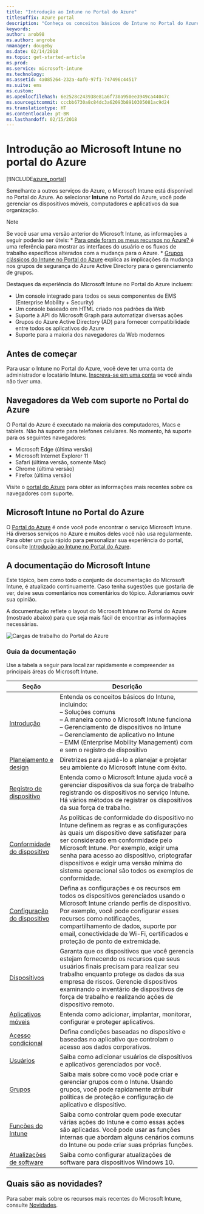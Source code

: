 ```yaml
---
title: "Introdução ao Intune no Portal do Azure"
titlesuffix: Azure portal
description: "Conheça os conceitos básicos do Intune no Portal do Azure e como ele pode ajudar você a gerenciar seus dispositivos.\""
keywords: 
author: arob98
ms.author: angrobe
nmanager: dougeby
ms.date: 02/14/2018
ms.topic: get-started-article
ms.prod: 
ms.service: microsoft-intune
ms.technology: 
ms.assetid: 4a085264-232a-4af0-97f1-747496c44517
ms.suite: ems
ms.custom: 
ms.openlocfilehash: 6e2528c243938e81a6f730a950ee3949ca44047c
ms.sourcegitcommit: cccbb6730a8c84dc3a62093b8910305081ac9d24
ms.translationtype: HT
ms.contentlocale: pt-BR
ms.lasthandoff: 02/15/2018
---
```

# <a name="introduction-to-microsoft-intune-in-the-azure-portal"></a>Introdução ao Microsoft Intune no portal do Azure


[!INCLUDE[azure_portal](./includes/azure_portal.md)]

Semelhante a outros serviços do Azure, o Microsoft Intune está disponível no Portal do Azure. Ao selecionar **Intune** no Portal do Azure, você pode gerenciar os dispositivos móveis, computadores e aplicativos da sua organização.

>[!NOTE] 
> Se você usar uma versão anterior do Microsoft Intune, as informações a seguir poderão ser úteis:
    * [Para onde foram os meus recursos no Azure? ](ui-changes.md) é uma referência para mostrar as interfaces do usuário e os fluxos de trabalho específicos alterados com a mudança para o Azure.
    * [Grupos clássicos do Intune no Portal do Azure](groups-get-started.md) explica as implicações da mudança nos grupos de segurança do Azure Active Directory para o gerenciamento de grupos.

Destaques da experiência do Microsoft Intune no Portal do Azure incluem:

- Um console integrado para todos os seus componentes de EMS (Enterprise Mobility + Security)
- Um console baseado em HTML criado nos padrões da Web
- Suporte à API do Microsoft Graph para automatizar diversas ações
- Grupos do Azure Active Directory (AD) para fornecer compatibilidade entre todos os aplicativos do Azure
- Suporte para a maioria dos navegadores da Web modernos

## <a name="before-you-start"></a>Antes de começar

Para usar o Intune no Portal do Azure, você deve ter uma conta de administrador e locatário Intune. [Inscreva-se em uma conta](https://portal.office.com/Signup/Signup.aspx?OfferId=40BE278A-DFD1-470a-9EF7-9F2596EA7FF9&dl=INTUNE_A&ali=1#0%20) se você ainda não tiver uma.

## <a name="supported-web-browsers-for-the-azure-portal"></a>Navegadores da Web com suporte no Portal do Azure

O Portal do Azure é executado na maioria dos computadores, Macs e tablets. Não há suporte para telefones celulares.
No momento, há suporte para os seguintes navegadores:

- Microsoft Edge (última versão)
- Microsoft Internet Explorer 11
- Safari (última versão, somente Mac)
- Chrome (última versão)
- Firefox (última versão)

Visite o [portal do Azure](https://docs.microsoft.com/azure/azure-preview-portal-supported-browsers-devices) para obter as informações mais recentes sobre os navegadores com suporte.

## <a name="microsoft-intune-in-the-azure-portal"></a>Microsoft Intune no Portal do Azure

O [Portal do Azure](https://portal.azure.com) é onde você pode encontrar o serviço Microsoft Intune. Há diversos serviços no Azure e muitos deles você não usa regularmente. Para obter um guia rápido para personalizar sua experiência do portal, consulte [Introdução ao Intune no Portal do Azure](get-started-azure.md).

## <a name="the-microsoft-intune-documentation"></a>A documentação do Microsoft Intune

Este tópico, bem como todo o conjunto de documentação do Microsoft Intune, é atualizado continuamente. Caso tenha sugestões que gostaria de ver, deixe seus comentários nos comentários do tópico. Adoraríamos ouvir sua opinião.

A documentação reflete o layout do Microsoft Intune no Portal do Azure (mostrado abaixo) para que seja mais fácil de encontrar as informações necessárias.

![Cargas de trabalho do Portal do Azure](./media/azure-portal-workloads.png)

### <a name="documentation-guide"></a>Guia da documentação

Use a tabela a seguir para localizar rapidamente e compreender as principais áreas do Microsoft Intune.

| Seção                                                      | Descrição                                                                                                                                                                                                                                                                                      |
|--------------------------------------------------------------|--------------------------------------------------------------------------------------------------------------------------------------------------------------------------------------------------------------------------------------------------------------------------------------------------|
| [Introdução](introduction-intune.md)       | Entenda os conceitos básicos do Intune, incluindo:<br /> – Soluções comuns<br /> – A maneira como o Microsoft Intune funciona<br /> – Gerenciamento de dispositivos no Intune<br /> – Gerenciamento de aplicativo no Intune<br /> – EMM (Enterprise Mobility Management) com e sem o registro de dispositivo                                                         |
| [Planejamento e design](planning-guide.md)                         | Diretrizes para ajudá-lo a planejar e projetar seu ambiente do Microsoft Intune com êxito.                                                                                                                                                                                                             |
| [Registro de dispositivo](device-enrollment.md)                    | Entenda como o Microsoft Intune ajuda você a gerenciar dispositivos da sua força de trabalho registrando os dispositivos no serviço Intune. Há vários métodos de registrar os dispositivos da sua força de trabalho.                                                                                                         |
| [Conformidade do dispositivo](device-compliance.md)                    | As políticas de conformidade do dispositivo no Intune definem as regras e as configurações às quais um dispositivo deve satisfazer para ser considerado em conformidade pelo Microsoft Intune. Por exemplo, exigir uma senha para acesso ao dispositivo, criptografar dispositivos e exigir uma versão mínima do sistema operacional são todos os exemplos de conformidade. |
| [Configuração do dispositivo](device-profiles.md)                   | Defina as configurações e os recursos em todos os dispositivos gerenciados usando o Microsoft Intune criando perfis de dispositivo. Por exemplo, você pode configurar esses recursos como notificações, compartilhamento de dados, suporte por email, conectividade de Wi-Fi, certificados e proteção de ponto de extremidade.              |
| [Dispositivos](device-management.md)                              | Garanta que os dispositivos que você gerencia estejam fornecendo os recursos que seus usuários finais precisam para realizar seu trabalho enquanto protege os dados da sua empresa de riscos. Gerencie dispositivos examinando o inventário de dispositivos de força de trabalho e realizando ações de dispositivo remoto.                                                      |
| [Aplicativos móveis](app-management.md)                             | Entenda como adicionar, implantar, monitorar, configurar e proteger aplicativos.                                                                                                                                                                                                                             |
| [Acesso condicional](conditional-access.md)                  | Defina condições baseadas no dispositivo e baseadas no aplicativo que controlam o acesso aos dados corporativos.                                                                                                                                                                                                            |
| [Usuários](users-add.md)                                        | Saiba como adicionar usuários de dispositivos e aplicativos gerenciados por você.                                                                                                                                                                                                                                           |
| [Grupos](groups-get-started.md)                              | Saiba mais sobre como você pode criar e gerenciar grupos com o Intune. Usando grupos, você pode rapidamente atribuir políticas de proteção e configuração de aplicativo e dispositivo.                                                                                                                                             |
| [Funções do Intune](role-based-access-control.md)                 | Saiba como controlar quem pode executar várias ações do Intune e como essas ações são aplicadas. Você pode usar as funções internas que abordam alguns cenários comuns do Intune ou pode criar suas próprias funções.                                                                                 |
| [Atualizações de software](windows-update-for-business-configure.md) | Saiba como configurar atualizações de software para dispositivos Windows 10.                                                                                                                                                                                                                                  |

## <a name="whats-new"></a>Quais são as novidades?

Para saber mais sobre os recursos mais recentes do Microsoft Intune, consulte [Novidades](whats-new.md).
